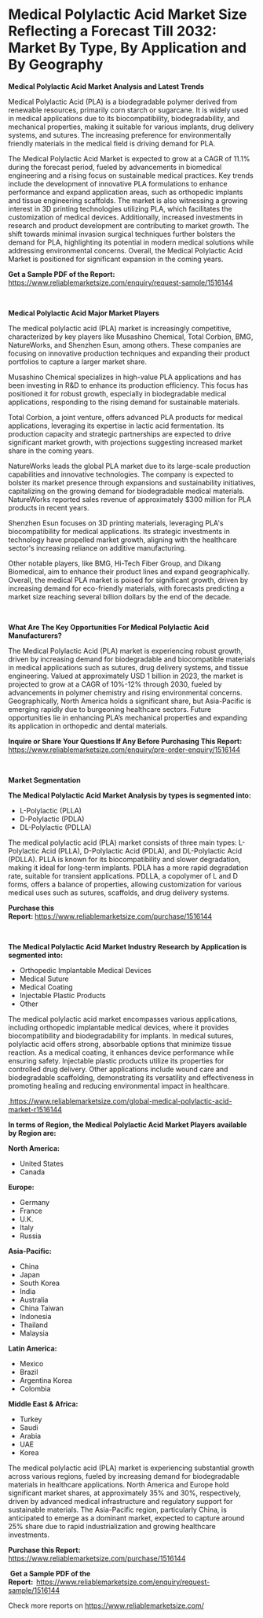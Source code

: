 <p><h1>Medical Polylactic Acid Market Size Reflecting a Forecast Till 2032: Market By Type, By Application and By Geography</h1></p><p><strong>Medical Polylactic Acid Market Analysis and Latest Trends</strong></p>
<p><p>Medical Polylactic Acid (PLA) is a biodegradable polymer derived from renewable resources, primarily corn starch or sugarcane. It is widely used in medical applications due to its biocompatibility, biodegradability, and mechanical properties, making it suitable for various implants, drug delivery systems, and sutures. The increasing preference for environmentally friendly materials in the medical field is driving demand for PLA.</p><p>The Medical Polylactic Acid Market is expected to grow at a CAGR of 11.1% during the forecast period, fueled by advancements in biomedical engineering and a rising focus on sustainable medical practices. Key trends include the development of innovative PLA formulations to enhance performance and expand application areas, such as orthopedic implants and tissue engineering scaffolds. The market is also witnessing a growing interest in 3D printing technologies utilizing PLA, which facilitates the customization of medical devices. Additionally, increased investments in research and product development are contributing to market growth. The shift towards minimal invasion surgical techniques further bolsters the demand for PLA, highlighting its potential in modern medical solutions while addressing environmental concerns. Overall, the Medical Polylactic Acid Market is positioned for significant expansion in the coming years.</p></p>
<p><strong>Get a Sample PDF of the Report:&nbsp;</strong> <a href="https://www.reliablemarketsize.com/enquiry/request-sample/1516144?utm_campaign=2334&utm_medium=2&utm_source=Github&utm_content=ia&utm_term=29032025&utm_id=medical-polylactic-acid">https://www.reliablemarketsize.com/enquiry/request-sample/1516144</a></p>
<p>&nbsp;</p>
<p><strong>Medical Polylactic Acid Major Market Players</strong></p>
<p><p>The medical polylactic acid (PLA) market is increasingly competitive, characterized by key players like Musashino Chemical, Total Corbion, BMG, NatureWorks, and Shenzhen Esun, among others. These companies are focusing on innovative production techniques and expanding their product portfolios to capture a larger market share.</p><p>Musashino Chemical specializes in high-value PLA applications and has been investing in R&D to enhance its production efficiency. This focus has positioned it for robust growth, especially in biodegradable medical applications, responding to the rising demand for sustainable materials.</p><p>Total Corbion, a joint venture, offers advanced PLA products for medical applications, leveraging its expertise in lactic acid fermentation. Its production capacity and strategic partnerships are expected to drive significant market growth, with projections suggesting increased market share in the coming years.</p><p>NatureWorks leads the global PLA market due to its large-scale production capabilities and innovative technologies. The company is expected to bolster its market presence through expansions and sustainability initiatives, capitalizing on the growing demand for biodegradable medical materials. NatureWorks reported sales revenue of approximately $300 million for PLA products in recent years.</p><p>Shenzhen Esun focuses on 3D printing materials, leveraging PLA's biocompatibility for medical applications. Its strategic investments in technology have propelled market growth, aligning with the healthcare sector's increasing reliance on additive manufacturing.</p><p>Other notable players, like BMG, Hi-Tech Fiber Group, and Dikang Biomedical, aim to enhance their product lines and expand geographically. Overall, the medical PLA market is poised for significant growth, driven by increasing demand for eco-friendly materials, with forecasts predicting a market size reaching several billion dollars by the end of the decade.</p></p>
<p>&nbsp;</p>
<p><strong>What Are The Key Opportunities For Medical Polylactic Acid Manufacturers?</strong></p>
<p><p>The Medical Polylactic Acid (PLA) market is experiencing robust growth, driven by increasing demand for biodegradable and biocompatible materials in medical applications such as sutures, drug delivery systems, and tissue engineering. Valued at approximately USD 1 billion in 2023, the market is projected to grow at a CAGR of 10%-12% through 2030, fueled by advancements in polymer chemistry and rising environmental concerns. Geographically, North America holds a significant share, but Asia-Pacific is emerging rapidly due to burgeoning healthcare sectors. Future opportunities lie in enhancing PLA’s mechanical properties and expanding its application in orthopedic and dental materials.</p></p>
<p><strong>Inquire or Share Your Questions If Any Before Purchasing This Report:</strong> <a href="https://www.reliablemarketsize.com/enquiry/pre-order-enquiry/1516144?utm_campaign=2334&utm_medium=2&utm_source=Github&utm_content=ia&utm_term=29032025&utm_id=medical-polylactic-acid">https://www.reliablemarketsize.com/enquiry/pre-order-enquiry/1516144</a></p>
<p>&nbsp;</p>
<p><strong>Market Segmentation</strong></p>
<p><strong>The Medical Polylactic Acid Market Analysis by types is segmented into:</strong></p>
<p><ul><li>L-Polylactic (PLLA)</li><li>D-Polylactic (PDLA)</li><li>DL-Polylactic (PDLLA)</li></ul></p>
<p><p>The medical polylactic acid (PLA) market consists of three main types: L-Polylactic Acid (PLLA), D-Polylactic Acid (PDLA), and DL-Polylactic Acid (PDLLA). PLLA is known for its biocompatibility and slower degradation, making it ideal for long-term implants. PDLA has a more rapid degradation rate, suitable for transient applications. PDLLA, a copolymer of L and D forms, offers a balance of properties, allowing customization for various medical uses such as sutures, scaffolds, and drug delivery systems.</p></p>
<p><strong>Purchase this Report:&nbsp;</strong><a href="https://www.reliablemarketsize.com/purchase/1516144?utm_campaign=2334&utm_medium=2&utm_source=Github&utm_content=ia&utm_term=29032025&utm_id=medical-polylactic-acid">https://www.reliablemarketsize.com/purchase/1516144</a></p>
<p>&nbsp;</p>
<p><strong>The Medical Polylactic Acid Market Industry Research by Application is segmented into:</strong></p>
<p><ul><li>Orthopedic Implantable Medical Devices</li><li>Medical Suture</li><li>Medical Coating</li><li>Injectable Plastic Products</li><li>Other</li></ul></p>
<p><p>The medical polylactic acid market encompasses various applications, including orthopedic implantable medical devices, where it provides biocompatibility and biodegradability for implants. In medical sutures, polylactic acid offers strong, absorbable options that minimize tissue reaction. As a medical coating, it enhances device performance while ensuring safety. Injectable plastic products utilize its properties for controlled drug delivery. Other applications include wound care and biodegradable scaffolding, demonstrating its versatility and effectiveness in promoting healing and reducing environmental impact in healthcare.</p></p>
<p><a href="https://www.reliablemarketsize.com/global-medical-polylactic-acid-market-r1516144?utm_campaign=2334&utm_medium=2&utm_source=Github&utm_content=ia&utm_term=29032025&utm_id=medical-polylactic-acid">&nbsp;https://www.reliablemarketsize.com/global-medical-polylactic-acid-market-r1516144</a></p>
<p><strong>In terms of Region, the Medical Polylactic Acid Market Players available by Region are:</strong></p>
<p>
    <p> <strong> North America: </strong>
        <ul>
            <li>United States</li>
            <li>Canada</li>
        </ul>
        </p> 
    <p> <strong> Europe: </strong>
        <ul>
            <li>Germany</li>
            <li>France</li>
            <li>U.K.</li>
            <li>Italy</li>
            <li>Russia</li>
        </ul>
        </p> 
    <p> <strong> Asia-Pacific: </strong>
        <ul>
            <li>China</li>
            <li>Japan</li>
            <li>South Korea</li>
            <li>India</li>
            <li>Australia</li>
            <li>China Taiwan</li>
            <li>Indonesia</li>
            <li>Thailand</li>
            <li>Malaysia</li>
        </ul>
        </p> 
    <p> <strong> Latin America: </strong>
        <ul>
            <li>Mexico</li>
            <li>Brazil</li>
            <li>Argentina Korea</li>
            <li>Colombia</li>
        </ul>
        </p> 
    <p> <strong> Middle East & Africa: </strong>
        <ul>
            <li>Turkey</li>
            <li>Saudi</li>
            <li>Arabia</li>
            <li>UAE</li>
            <li>Korea</li>
        </ul>
    </p>
    </p>
<p><p>The medical polylactic acid (PLA) market is experiencing substantial growth across various regions, fueled by increasing demand for biodegradable materials in healthcare applications. North America and Europe hold significant market shares, at approximately 35% and 30%, respectively, driven by advanced medical infrastructure and regulatory support for sustainable materials. The Asia-Pacific region, particularly China, is anticipated to emerge as a dominant market, expected to capture around 25% share due to rapid industrialization and growing healthcare investments.</p></p>
<p><strong>Purchase this Report: </strong><a href="https://www.reliablemarketsize.com/purchase/1516144?utm_campaign=2334&utm_medium=2&utm_source=Github&utm_content=ia&utm_term=29032025&utm_id=medical-polylactic-acid">https://www.reliablemarketsize.com/purchase/1516144</a></p>
<p>&nbsp;<strong>Get a Sample PDF of the Report:&nbsp;&nbsp;</strong><a href="https://www.reliablemarketsize.com/enquiry/request-sample/1516144?utm_campaign=2334&utm_medium=2&utm_source=Github&utm_content=ia&utm_term=29032025&utm_id=medical-polylactic-acid">https://www.reliablemarketsize.com/enquiry/request-sample/1516144</a></p>
<p><strong></strong></p>
<p>Check more reports on <a href="https://www.reliablemarketsize.com/?utm_campaign=2334&utm_medium=2&utm_source=Github&utm_content=ia&utm_term=29032025&utm_id=medical-polylactic-acid">https://www.reliablemarketsize.com/</a></p>